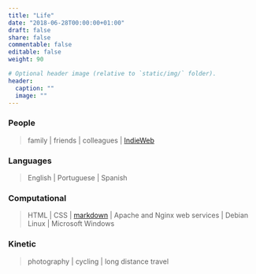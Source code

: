 ```yaml
---
title: "Life"
date: "2018-06-28T00:00:00+01:00"
draft: false
share: false
commentable: false
editable: false
weight: 90

# Optional header image (relative to `static/img/` folder).
header:
  caption: ""
  image: ""
---
```


### People
> family | friends | colleagues | [IndieWeb](https://indieweb.org)

### Languages
> English | Portuguese | Spanish

### Computational
> HTML | CSS | [markdown](https://www.markdownguide.org/basic-syntax) | Apache and Nginx web services | Debian Linux | Microsoft Windows

### Kinetic
> photography | cycling | long distance travel

<!--
Websites
-->

